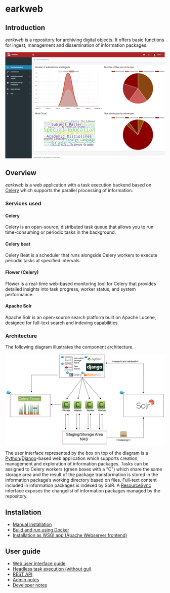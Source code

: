 # earkweb

## Introduction

*earkweb* is a repository for archiving digital objects. It offers basic functions for ingest, management and 
dissemination of information packages. 

![earkweb start page](./docs/img/earkweb_screenshot.png)

## Overview

*earkweb* is a web application with a  task execution backend based on 
[Celery](http://www.celeryproject.org) which supports the parallel processing of information. 

### Services used

#### Celery 

Celery is an open-source, distributed task queue that allows you to run time-consuming or periodic tasks in the background.

#### Celery beat

Celery Beat is a scheduler that runs alongside Celery workers to execute periodic tasks at specified intervals.

#### Flower (Celery)

Flower is a real-time web-based monitoring tool for Celery that provides detailed insights into task progress, worker status, and system performance.

#### Apache Solr

Apache Solr is an open-source search platform built on Apache Lucene, designed for full-text search and indexing capabilities.

### Architecture

The following diagram illustrates the component architecture.

![architecture overview lightweight version](./docs/img/architecture_overview_lightweightversion.png)

The user interface represented by the box on top of the diagram is a 
[Python](https://www.python.org)/[Django](https://www.djangoproject.com)-based web application which supports creation,
 management and exploration of information packages. Tasks can be assigned to Celery workers (green boxes with 
a "C") which share the same storage area and the result of the package transformation is stored in the information 
package’s working directory based on files. Full-text content included in information packages is indexed by SolR.
A [ResourceSync](http://www.openarchives.org/rs/toc) interface exposes the changelist of information packages managed 
by the repository.

## Installation

* [Manual installation](./docs/install_manual.md) 
* [Build and run using Docker](./docs/install_docker.md)
* [Installation as WSGI app (Apache Webserver frontend)](./docs/install_wsgi.md)

## User guide

* [Web user interface guide](./docs/user_guide_webui.md)
* [Headless task execution (without gui)](./docs/user_guide_remotetask.md)
* [REST API](./docs/api_guide.md)
* [Admin notes](./docs/admin_notes.md)
* [Developer notes](./docs/developer_notes.md)
